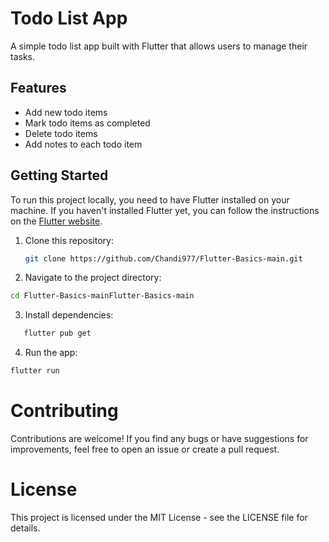 # Todo List App

A simple todo list app built with Flutter that allows users to manage their tasks.

## Features

- Add new todo items
- Mark todo items as completed
- Delete todo items
- Add notes to each todo item

## Getting Started

To run this project locally, you need to have Flutter installed on your machine. If you haven't installed Flutter yet, you can follow the instructions on the [Flutter website](https://flutter.dev/docs/get-started/install).

1. Clone this repository:

   ```bash
   git clone https://github.com/Chandi977/Flutter-Basics-main.git
   ```
2. Navigate to the project directory:

```bash
cd Flutter-Basics-mainFlutter-Basics-main
```

3. Install dependencies:
```bash
   flutter pub get
```

4. Run the app:
```bash
flutter run
```

# Contributing
Contributions are welcome! If you find any bugs or have suggestions for improvements, feel free to open an issue or create a pull request.

# License
This project is licensed under the MIT License - see the LICENSE file for details.
   
